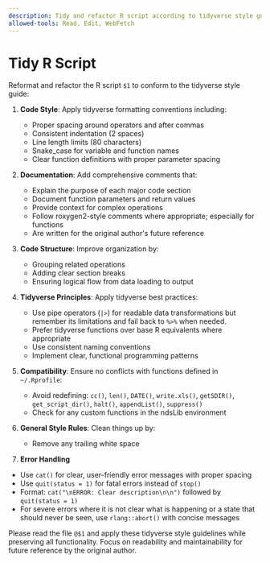 ```yaml
---
description: Tidy and refactor R script according to tidyverse style guide
allowed-tools: Read, Edit, WebFetch
---
```


# Tidy R Script

Reformat and refactor the R script `$1` to conform to the tidyverse style guide:

1. **Code Style**: Apply tidyverse formatting conventions including:
   - Proper spacing around operators and after commas
   - Consistent indentation (2 spaces)
   - Line length limits (80 characters)
   - Snake_case for variable and function names
   - Clear function definitions with proper parameter spacing

2. **Documentation**: Add comprehensive comments that:
   - Explain the purpose of each major code section
   - Document function parameters and return values
   - Provide context for complex operations
   - Follow roxygen2-style comments where appropriate; especially for functions
   - Are written for the original author's future reference

3. **Code Structure**: Improve organization by:
   - Grouping related operations
   - Adding clear section breaks
   - Ensuring logical flow from data loading to output

4. **Tidyverse Principles**: Apply tidyverse best practices:
   - Use pipe operators (`|>`) for readable data transformations but remember its limitations and fail back to `%>%` when needed.
   - Prefer tidyverse functions over base R equivalents where appropriate
   - Use consistent naming conventions
   - Implement clear, functional programming patterns

5. **Compatibility**: Ensure no conflicts with functions defined in `~/.Rprofile`:
   - Avoid redefining: `cc()`, `len()`, `DATE()`, `write.xls()`, `getSDIR()`, `get_script_dir()`, `halt()`, `appendList()`, `suppress()`
   - Check for any custom functions in the ndsLib environment

6. **General Style Rules**: Clean things up by:
   - Remove any trailing white space

7. **Error Handling**
  - Use `cat()` for clear, user-friendly error messages with proper spacing
  - Use `quit(status = 1)` for fatal errors instead of `stop()`
  - Format: `cat("\nERROR: Clear description\n\n")` followed by `quit(status = 1)`
  - For severe errors where it is not clear what is happening or a state that should never be seen, use `rlang::abort()` with concise messages


Please read the file `@$1` and apply these tidyverse style guidelines while preserving all functionality. Focus on readability and maintainability for future reference by the original author.